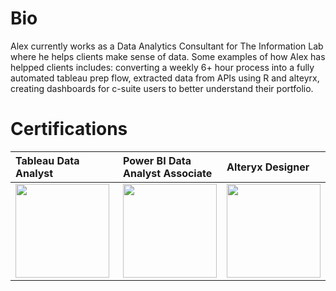 # Bio
Alex currently works as a Data Analytics Consultant for The Information Lab where he helps clients make sense of data. Some examples of how Alex has helpped clients includes: converting a weekly 6+ hour process into a fully automated tableau prep flow, extracted data from APIs using R and alteyrx, creating dashboards for c-suite users to better understand their portfolio.  


# Certifications
| Tableau Data Analyst | Power BI Data <br> Analyst Associate | Alteryx Designer |
|:---|:---|:---|
|<img src="https://www.tableau.com/sites/default/files/2023-02/2022-11_Badge_Tab-Cert_Data-Analyst_High-Res.png" width="150" height="150">|<img src="https://learn.microsoft.com/en-us/media/learn/certification/badges/microsoft-certified-associate-badge.svg" width="150" height="150">|<img src="https://community.alteryx.com/html/@9389565161CBAD76656433D25B52F47A/assets/alteryx_academy_certification_beginner_icon.png" width="150" height="150">
